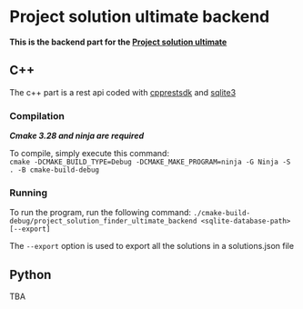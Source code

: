 # Project solution ultimate backend

**This is the backend part for the [Project solution ultimate](https://github.com/lucley64/project-solution-finder-ultimate/tree/main)**

## C++

The c++ part is a rest api coded with [cpprestsdk](https://github.com/microsoft/cpprestsdk) and [sqlite3](https://www.sqlite.org/cintro.html)

### Compilation

**_Cmake 3.28 and ninja are required_**

To compile, simply execute this command:\
`cmake -DCMAKE_BUILD_TYPE=Debug -DCMAKE_MAKE_PROGRAM=ninja -G Ninja -S . -B cmake-build-debug`

### Running

To run the program, run the following command: 
`./cmake-build-debug/project_solution_finder_ultimate_backend <sqlite-database-path> [--export]`

The `--export` option is used to export all the solutions in a solutions.json file

## Python

TBA